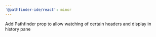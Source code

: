 ```yaml
---
'@pathfinder-ide/react': minor
---
```


Add Pathfinder prop to allow watching of certain headers and display in history pane
